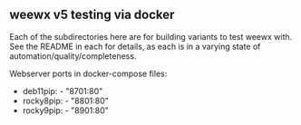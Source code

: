 
## weewx v5 testing via docker

Each of the subdirectories here are for building variants
to test weewx with.   See the README in each for details,
as each is in a varying state of automation/quality/completeness.

Webserver ports in docker-compose files:
* deb11pip:  - "8701:80"
* rocky8pip: - "8801:80"
* rocky9pip: - "8901:80"
